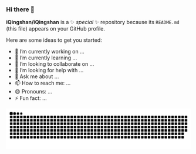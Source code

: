 ### Hi there 👋


**iQingshan/iQingshan** is a ✨ _special_ ✨ repository because its `README.md` (this file) appears on your GitHub profile.

Here are some ideas to get you started:

- 🔭 I’m currently working on ...
- 🌱 I’m currently learning ...
- 👯 I’m looking to collaborate on ...
- 🤔 I’m looking for help with ...
- 💬 Ask me about ...
- 📫 How to reach me: ...
- 😄 Pronouns: ...
- ⚡ Fun fact: ...

<!-- 贪吃蛇 -->
<div align="center">
<img src="https://raw.githubusercontent.com/Pstarchen/Pstarchen/output/github-contribution-grid-snake-dark.svg" />
</div>
